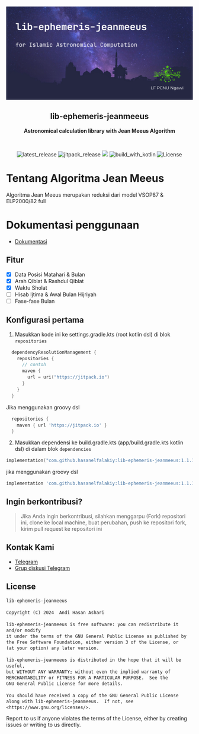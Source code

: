 <p align="center">
  <img src="./img/banner_meeus.png" alt="app_banner"/>
</p>

<h2 align="center"><b>lib-ephemeris-jeanmeeus</b></h2>
<p align="center">
<b>Astronomical calculation library with Jean Meeus Algorithm</b>
<p><br>

<p align="center">
<!-- Latest release -->
<img src="https://img.shields.io/github/v/release/hasanelfalakiy/lib-ephemeris-jeanmeeus?include_releases&label=latest%20release&style=for-the-badge&color=brightgreen" alt="latest_release"/>
<!-- Jitpack release -->
<img src="https://img.shields.io/jitpack/v/hasanelfalakiy/lib-ephemeris-jeanmeeus.svg?style=for-the-badge&color=brightgreen" alt="jitpack_release">
<!-- Github Repo size -->
<img src="https://img.shields.io/github/repo-size/hasanelfalakiy/lib-ephemeris-jeanmeeus?style=for-the-badge">
<!-- Build with Kotlin -->
<img src="https://img.shields.io/badge/Kotlin-C116E3?&style=for-the-badge&logo=kotlin&logoColor=white" alt="build_with_kotlin">
<!-- License -->
<img src="https://img.shields.io/github/license/hasanelfalakiy/lib-ephemeris-jeanmeeus?color=blue&style=for-the-badge&color=brightgreen" alt="License">
</p>

# Tentang Algoritma Jean Meeus
Algoritma Jean Meeus merupakan reduksi dari model VSOP87 & ELP2000/82 full

# Dokumentasi penggunaan
- [Dokumentasi](https://hasanelfalakiy.github.io/lib-ephemeris-jeanmeeus/docs/index.html)

## Fitur

- [x] Data Posisi Matahari & Bulan
- [x] Arah Qiblat & Rashdul Qiblat
- [x] Waktu Sholat
- [ ] Hisab Ijtima & Awal Bulan Hijriyah
- [ ] Fase-fase Bulan

## Konfigurasi pertama

1. Masukkan kode ini ke settings.gradle.kts (root kotlin dsl) di blok ```repositories```
```kotlin.kts
  dependencyResolutionManagement {
    repositories {
      // contoh
      maven {
        url = uri("https://jitpack.io")
      }
    }
  }
```
Jika menggunakan groovy dsl
```groovy
  repositories {
    maven { url 'https://jitpack.io' }
  }
```
2. Masukkan dependensi ke build.gradle.kts (app/build.gradle.kts kotlin dsl)
di dalam blok ```dependencies``` 

```kotlin.kts
implementation("com.github.hasanelfalakiy:lib-ephemeris-jeanmeeus:1.1.1")
```
jika menggunakan groovy dsl
```groovy
implementation 'com.github.hasanelfalakiy:lib-ephemeris-jeanmeeus:1.1.1'
```
## Ingin berkontribusi?

> Jika Anda ingin berkontribusi, silahkan menggarpu (Fork) repositori ini, clone ke local machine, buat perubahan, push ke repositori fork, kirim pull request ke repositori ini

## Kontak Kami

- [Telegram](https://t.me/moonelfalakiy)
- [Grup diskusi Telegram](https://t.me/moonlight_studio01/9)

## License

```
lib-ephemeris-jeanmeeus

Copyright (C) 2024  Andi Hasan Ashari

lib-ephemeris-jeanmeeus is free software: you can redistribute it and/or modify
it under the terms of the GNU General Public License as published by
the Free Software Foundation, either version 3 of the License, or
(at your option) any later version.

lib-ephemeris-jeanmeeus is distributed in the hope that it will be useful,
but WITHOUT ANY WARRANTY; without even the implied warranty of
MERCHANTABILITY or FITNESS FOR A PARTICULAR PURPOSE.  See the
GNU General Public License for more details.

You should have received a copy of the GNU General Public License
along with lib-ephemeris-jeanmeeus.  If not, see <https://www.gnu.org/licenses/>.
```
Report to us if anyone violates the terms of the License, either by creating issues or writing to us directly.
